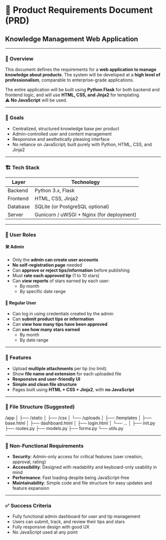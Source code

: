 # 📘 Product Requirements Document (PRD)
## Knowledge Management Web Application

---

### 🧾 Overview

This document defines the requirements for a **web application to manage knowledge about products**. The system will be developed at a **high level of professionalism**, comparable to enterprise-grade applications.

The entire application will be built using **Python Flask** for both backend and frontend logic, and will use **HTML, CSS, and Jinja2** for templating.  
⚠️ **No JavaScript** will be used.

---

### 🎯 Goals

- Centralized, structured knowledge base per product
- Admin-controlled user and content management
- Responsive and aesthetically pleasing interface
- No reliance on JavaScript; built purely with Python, HTML, CSS, and Jinja2

---

### 🏗️ Tech Stack

| Layer      | Technology        |
|------------|-------------------|
| Backend    | Python 3.x, Flask |
| Frontend   | HTML, CSS, Jinja2 |
| Database   | SQLite (or PostgreSQL optional) |
| Server     | Gunicorn / uWSGI + Nginx (for deployment) |

---

### 👤 User Roles

#### 🛠 Admin

- Only the **admin can create user accounts**
- **No self-registration page** needed
- Can **approve or reject tips/information** before publishing
- Must **rate each approved tip** (1 to 10 stars)
- Can **view reports** of stars earned by each user:
  - By month
  - By specific date range

#### 👤 Regular User

- Can log in using credentials created by the admin
- Can **submit product tips or information**
- Can **view how many tips have been approved**
- Can **see how many stars earned**
  - By month
  - By date range

---

### 📂 Features

- Upload **multiple attachments** per tip (no limit)
- Show **file name and extension** for each uploaded file
- **Responsive and user-friendly UI**
- **Simple and clean file structure**
- Pages built using **HTML + CSS + Jinja2**, with **no JavaScript**

---

### 📁 File Structure (Suggested)

/app
│
├── /static
│ ├── /css
│ └── /uploads
│
├── /templates
│ ├── base.html
│ ├── dashboard.html
│ ├── login.html
│ └── ...
│
├── init.py
├── routes.py
├── models.py
├── forms.py
└── utils.py

---

### 📌 Non-Functional Requirements

- **Security**: Admin-only access for critical features (user creation, approval, rating)
- **Accessibility**: Designed with readability and keyboard-only usability in mind
- **Performance**: Fast loading despite being JavaScript-free
- **Maintainability**: Simple code and file structure for easy updates and feature expansion

---

### ✅ Success Criteria

- Fully functional admin dashboard for user and tip management
- Users can submit, track, and review their tips and stars
- Fully responsive design with good UX
- No JavaScript used at any point
